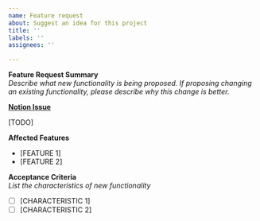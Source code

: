 ```yaml
---
name: Feature request
about: Suggest an idea for this project
title: ''
labels: ''
assignees: ''

---
```


**Feature Request Summary** <br>
*Describe what new functionality is being proposed.
If proposing changing an existing functionality,
please describe why this change is better.*

**[Notion Issue]()** <br>


[TODO]

**Affected Features** <br>
- [FEATURE 1]
- [FEATURE 2]

**Acceptance Criteria** <br>
*List the characteristics of new functionality*

- [ ] [CHARACTERISTIC 1]
- [ ] [CHARACTERISTIC 2]